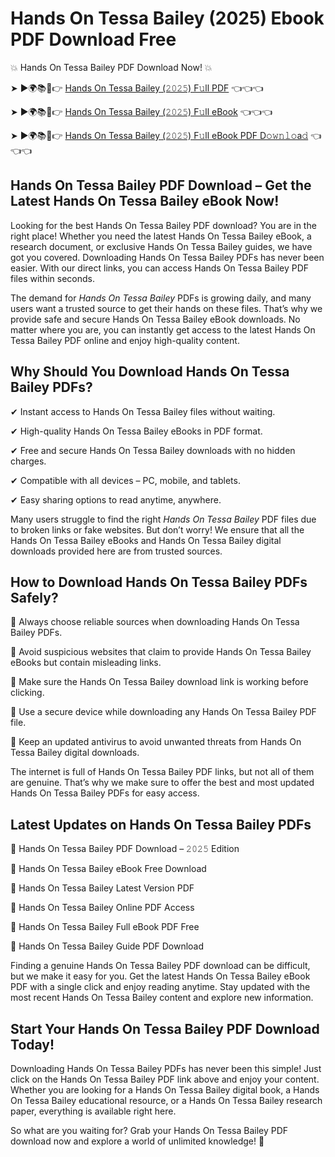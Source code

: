 # Hands On Tessa Bailey (2025) Ebook PDF Download Free

💥 Hands On Tessa Bailey PDF Download Now! 💥

➤ ►🌍📚📱👉 [Hands On Tessa Bailey (𝟸𝟶𝟸𝟻) F𝚞ll PDF](https://getpdf.xyz/hands-on-tessa-bailey) 👈👈👈


➤ ►🌍📚📱👉 [Hands On Tessa Bailey (𝟸𝟶𝟸𝟻) F𝚞ll eBook](https://getpdf.xyz/hands-on-tessa-bailey) 👈👈👈


➤ ►🌍📚📱👉 [Hands On Tessa Bailey (𝟸𝟶𝟸𝟻) F𝚞ll eBook PDF D𝚘𝚠𝚗𝚕𝚘a𝚍](https://getpdf.xyz/hands-on-tessa-bailey) 👈👈👈


## Hands On Tessa Bailey PDF Download – Get the Latest Hands On Tessa Bailey eBook Now!

Looking for the best Hands On Tessa Bailey PDF download? You are in the right place! Whether you need the latest Hands On Tessa Bailey eBook, a research document, or exclusive Hands On Tessa Bailey guides, we have got you covered. Downloading Hands On Tessa Bailey PDFs has never been easier. With our direct links, you can access Hands On Tessa Bailey PDF files within seconds.

The demand for *Hands On Tessa Bailey* PDFs is growing daily, and many users want a trusted source to get their hands on these files. That’s why we provide safe and secure Hands On Tessa Bailey eBook downloads. No matter where you are, you can instantly get access to the latest Hands On Tessa Bailey PDF online and enjoy high-quality content.

## Why Should You Download Hands On Tessa Bailey PDFs?

✔ Instant access to Hands On Tessa Bailey files without waiting.

✔ High-quality Hands On Tessa Bailey eBooks in PDF format.

✔ Free and secure Hands On Tessa Bailey downloads with no hidden charges.

✔ Compatible with all devices – PC, mobile, and tablets.

✔ Easy sharing options to read anytime, anywhere.

Many users struggle to find the right *Hands On Tessa Bailey* PDF files due to broken links or fake websites. But don’t worry! We ensure that all the Hands On Tessa Bailey eBooks and Hands On Tessa Bailey digital downloads provided here are from trusted sources.

## How to Download Hands On Tessa Bailey PDFs Safely?

📌 Always choose reliable sources when downloading Hands On Tessa Bailey PDFs.

📌 Avoid suspicious websites that claim to provide Hands On Tessa Bailey eBooks but contain misleading links.

📌 Make sure the Hands On Tessa Bailey download link is working before clicking.

📌 Use a secure device while downloading any Hands On Tessa Bailey PDF file.

📌 Keep an updated antivirus to avoid unwanted threats from Hands On Tessa Bailey digital downloads.

The internet is full of Hands On Tessa Bailey PDF links, but not all of them are genuine. That’s why we make sure to offer the best and most updated Hands On Tessa Bailey PDFs for easy access.

## Latest Updates on Hands On Tessa Bailey PDFs

🔹 Hands On Tessa Bailey PDF Download – 𝟸𝟶𝟸𝟻 Edition

🔹 Hands On Tessa Bailey eBook Free Download

🔹 Hands On Tessa Bailey Latest Version PDF

🔹 Hands On Tessa Bailey Online PDF Access

🔹 Hands On Tessa Bailey Full eBook PDF Free

🔹 Hands On Tessa Bailey Guide PDF Download

Finding a genuine Hands On Tessa Bailey PDF download can be difficult, but we make it easy for you. Get the latest Hands On Tessa Bailey eBook PDF with a single click and enjoy reading anytime. Stay updated with the most recent Hands On Tessa Bailey content and explore new information.

## Start Your Hands On Tessa Bailey PDF Download Today!

Downloading Hands On Tessa Bailey PDFs has never been this simple! Just click on the Hands On Tessa Bailey PDF link above and enjoy your content. Whether you are looking for a Hands On Tessa Bailey digital book, a Hands On Tessa Bailey educational resource, or a Hands On Tessa Bailey research paper, everything is available right here.

So what are you waiting for? Grab your Hands On Tessa Bailey PDF download now and explore a world of unlimited knowledge! 🚀